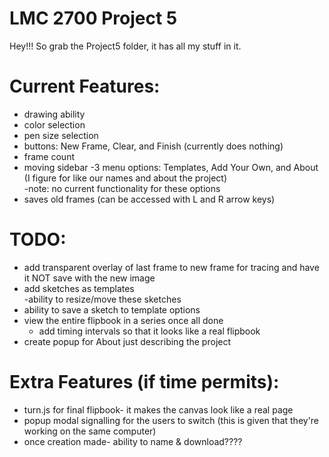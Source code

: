 # LMC 2700 Project 5

Hey!!! So grab the Project5 folder, it has all my stuff in it.

# Current Features:  
  - drawing ability  
  - color selection  
  - pen size selection  
  - buttons: New Frame, Clear, and Finish (currently does nothing)
  - frame count  
  - moving sidebar 
        -3 menu options: Templates, Add Your Own, and About (I figure for like our names and about the project)  
        -note: no current functionality for these options  
  - saves old frames (can be accessed with L and R arrow keys)
      
  
 # TODO:
  - add transparent overlay of last frame to new frame for tracing and have it NOT save with the new image  
  - add sketches as templates  
        -ability to resize/move these sketches  
  - ability to save a sketch to template options  
  - view the entire flipbook in a series once all done  
      - add timing intervals so that it looks like a real flipbook  
  - create popup for About just describing the project
 
 # Extra Features (if time permits):  
  - turn.js for final flipbook- it makes the canvas look like a real page  
  - popup modal signalling for the users to switch (this is given that they're working on the same computer)
  - once creation made- ability to name & download????
  
